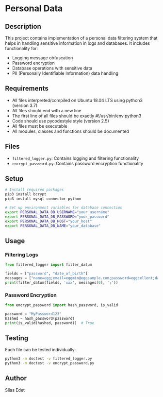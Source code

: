 # Personal Data

## Description
This project contains implementation of a personal data filtering system that helps in handling sensitive information in logs and databases. It includes functionality for:

- Logging message obfuscation
- Password encryption
- Database operations with sensitive data
- PII (Personally Identifiable Information) data handling

## Requirements
- All files interpreted/compiled on Ubuntu 18.04 LTS using python3 (version 3.7)
- All files should end with a new line
- The first line of all files should be exactly #!/usr/bin/env python3
- Code should use pycodestyle style (version 2.5)
- All files must be executable
- All modules, classes and functions should be documented

## Files
- `filtered_logger.py`: Contains logging and filtering functionality
- `encrypt_password.py`: Contains password encryption functionality

## Setup
```bash
# Install required packages
pip3 install bcrypt
pip3 install mysql-connector-python

# Set up environment variables for database connection
export PERSONAL_DATA_DB_USERNAME="your_username"
export PERSONAL_DATA_DB_PASSWORD="your_password"
export PERSONAL_DATA_DB_HOST="your_host"
export PERSONAL_DATA_DB_NAME="your_database"
```

## Usage
### Filtering Logs
```python
from filtered_logger import filter_datum

fields = ["password", "date_of_birth"]
messages = ["name=egg;email=eggmin@eggsample.com;password=eggcellent;date_of_birth=12/12/1986;"]
print(filter_datum(fields, 'xxx', messages[0], ';'))
```

### Password Encryption
```python
from encrypt_password import hash_password, is_valid

password = "MyPassword123"
hashed = hash_password(password)
print(is_valid(hashed, password))  # True
```

## Testing
Each file can be tested individually:
```bash
python3 -m doctest -v filtered_logger.py
python3 -m doctest -v encrypt_password.py
```

## Author
Silas Edet
